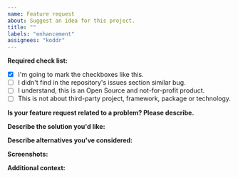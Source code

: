 ```yaml
---
name: Feature request
about: Suggest an idea for this project.
title: ""
labels: "enhancement"
assignees: "koddr"
---
```


<!-- ⚡️ Please create a discussion BEFORE submitting a pull request for 
a new feature ⚡️ -->

**Required check list:**

- [x] I'm going to mark the checkboxes like this.
- [ ] I didn't find in the repository's issues section similar bug.
- [ ] I understand, this is an Open Source and not-for-profit product.
- [ ] This is not about third-party project, framework, package or technology.

**Is your feature request related to a problem? Please describe.**

<!-- A clear and concise description of what the problem is. Ex. I'm always frustrated when [...] -->

**Describe the solution you'd like:**

<!-- A clear and concise description of what you want to happen. -->

**Describe alternatives you've considered:**

<!-- A clear and concise description of any alternative solutions or features you've considered. -->

**Screenshots:**

<!-- If applicable, add screenshots to help explain your feature or problem. -->

**Additional context:**

<!-- Add any other context or screenshots about the feature request here. -->
